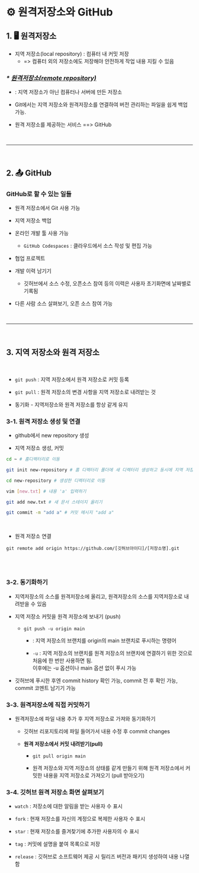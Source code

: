 # ⚙ 원격저장소와 GitHub

## 1. 🖥 원격저장소

+ 지역 저장소(local repository) : 컴퓨터 내 커밋 저장
    + => 컴퓨터 외의 저장소에도 저장해야 안전하게 작업 내용 지킬 수 있음

### *\* <u>원격저장소(remote repository)</u>*
+ : 지역 저장소가 아닌 컴퓨터나 서버에 만든 저장소
+ Git에서는 지역 저장소와 원격저장소를 연결하여 버전 관리하는 파일을 쉽게 백업 가능.

+ 원격 저장소를 제공하는 서비스 ==> GitHub

<br><hr><br>

## 2. 📤 GitHub

### GitHub로 할 수 있는 일들

+ 원격 저장소에서 Git 사용 가능
+ 지역 저장소 백업
+ 온라인 개발 툴 사용 가능
    + `GitHub Codespaces` : 클라우드에서 소스 작성 및 편집 가능

+ 협업 프로젝트
+ 개발 이력 남기기
    + 깃허브에서 소스 수정, 오픈소스 참여 등의 이력은 사용자 초기화면에 날짜별로 기록됨
+ 다른 사람 소스 살펴보기, 오픈 소스 참여 가능


<br><hr><br>


## 3. 지역 저장소와 원격 저장소
<br>

+ `git push` : 지역 저장소에서 원격 저장소로 커밋 등록

+ `git pull` : 원격 저장소의 변경 사항을 지역 저장소로 내려받는 것

+ 동기화 - 지역저장소와 원격 저장소를 항상 같게 유지

### 3-1. 원격 저장소 생성 및 연결

+ github에서 new repository 생성

+ 지역 저장소 생성, 커밋

```bash
cd ~ # 홈디렉터리로 이동

git init new-repository # 홈 디렉터리 폴더에 새 디렉터리 생성하고 동시에 지역 저장소로 지정

cd new-repository # 생성한 디렉터리로 이동

vim [new.txt] # 내용 'a' 입력하기

git add new.txt # 새 문서 스테이지 올리기

git commit -m "add a" # 커밋 메시지 "add a"
```
<br>

+ 원격 저장소 연결

`git remote add origin https://github.com/[깃허브아이디]/[저장소명].git`

<br><br>


### 3-2. 동기화하기

+ 지역저장소의 소스를 원격저장소에 올리고, 원격저장소의 소스를 지역저장소로 내려받을 수 있음

+ 지역 저장소 커밋을 원격 저장소에 보내기 (push)
    + `git push -u origin main`

        + : 지역 저장소의 브랜치를 origin의 main 브랜치로 푸시하는 명령어

        + `-u` : 지역 저장소의 브랜치를 원격 저장소의 브랜치에 연결하기 위한 것으로 처음에 한 번만 사용하면 됨. <br> 이후에는 -u 옵션이나 main 옵션 없이 푸시 가능

+ 깃허브에 푸시한 후엔 commit history 확인 가능, commit 전 후 확인 가능, commit 코멘트 남기기 가능

### 3-3. 원격저장소에 직접 커밋하기

+ 원격저장소에 파일 내용 추가 후 지역 저장소로 가져와 동기화하기

    + 깃허브 리포지토리에 파일 들어가서 내용 수정 후 commit changes

    + **원격 저장소에서 커밋 내려받기(pull)**
      + `git pull origin main`

      + 원격 저장소와 지역 저장소의 상태를 같게 만들기 위해 원격 저장소에서 커밋한 내용을 지역 저장소로 가져오기 (pull 받아오기)

### 3-4. 깃허브 원격 저장소 화면 살펴보기

+ `watch` : 저장소에 대한 알림을 받는 사용자 수 표시

+ `fork` : 현재 저장소를 자신의 계정으로 복제한 사용자 수 표시

+ `star` : 현재 저장소를 즐겨찾기에 추가한 사용자의 수 표시

+ `tag` : 커밋에 설명을 붙여 목록으로 저장

+ `release` : 깃허브로 소프트웨어 제공 시 릴리즈 버전과 패키지 생성하여 내용 나열함